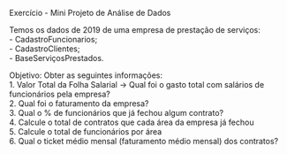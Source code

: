  Exercício - Mini Projeto de Análise de Dados<br>
 
   Temos os dados de 2019 de uma empresa de prestação de serviços:<br>
    - CadastroFuncionarios;<br>
    - CadastroClientes;<br>
    - BaseServiçosPrestados.<br>

   Objetivo: Obter as seguintes informações:<br>
    1. Valor Total da Folha Salarial -> Qual foi o gasto total com salários de funcionários pela empresa?<br>
    2. Qual foi o faturamento da empresa?<br>
    3. Qual o % de funcionários que já fechou algum contrato?<br>
    4. Calcule o total de contratos que cada área da empresa já fechou<br>
    5. Calcule o total de funcionários por área<br>
    6. Qual o ticket médio mensal (faturamento médio mensal) dos contratos?
